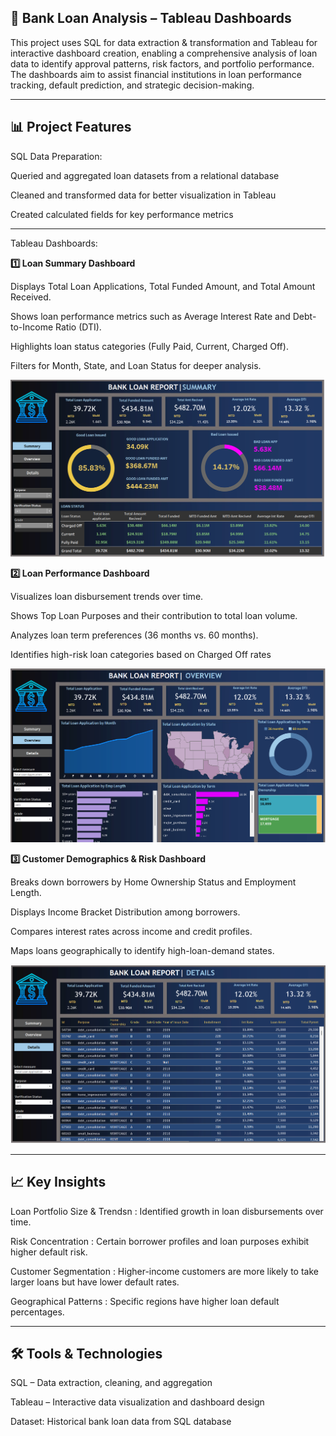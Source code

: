 **🏦 Bank Loan Analysis – Tableau Dashboards**
------------------------------------------------------------------------------------------------------------------------------------------------------------------------

This project uses SQL for data extraction & transformation and Tableau for interactive dashboard creation, enabling a comprehensive analysis of loan data to identify approval patterns, risk factors, and portfolio performance. The dashboards aim to assist financial institutions in loan performance tracking, default prediction, and strategic decision-making.

--------------------------------------------------------------------------------------------------------------------------------------------------------

**📊 Project Features**
-----------------------------------------------------------------------------------------------------------------------------------------

SQL Data Preparation:

Queried and aggregated loan datasets from a relational database

Cleaned and transformed data for better visualization in Tableau

Created calculated fields for key performance metrics

------------------------------------------------------------------------------------------------------------------------------------------------------

Tableau Dashboards:


**1️⃣ Loan Summary Dashboard**

Displays Total Loan Applications, Total Funded Amount, and Total Amount Received.

Shows loan performance metrics such as Average Interest Rate and Debt-to-Income Ratio (DTI).

Highlights loan status categories (Fully Paid, Current, Charged Off).

Filters for Month, State, and Loan Status for deeper analysis.

 ![Dashboard Screenshot](https://github.com/rubywilson771-ctrl/Bank_loan_Analysis/blob/main/Bank%20loan%20report%20summary.png)



**2️⃣ Loan Performance Dashboard**

Visualizes loan disbursement trends over time.

Shows Top Loan Purposes and their contribution to total loan volume.

Analyzes loan term preferences (36 months vs. 60 months).

Identifies high-risk loan categories based on Charged Off rates


![Dashboard Screenshot](https://github.com/rubywilson771-ctrl/Bank_loan_Analysis/blob/main/Bank%20Loan%20report%20Overview.png)


**3️⃣ Customer Demographics & Risk Dashboard**

Breaks down borrowers by Home Ownership Status and Employment Length.

Displays Income Bracket Distribution among borrowers.

Compares interest rates across income and credit profiles.

Maps loans geographically to identify high-loan-demand states.


![Dashboard Screenshot](https://github.com/rubywilson771-ctrl/Bank_loan_Analysis/blob/main/Bank%20Loan%20report%20Details.png)


--------------------------------------------------------------------------------------------------------------------------------------------------------

**📈 Key Insights**
--------------------------------------------------------------------------------------------------------------------------------------


Loan Portfolio Size & Trendsn  : Identified growth in loan disbursements over time.

Risk Concentration  : Certain borrower profiles and loan purposes exhibit higher default risk.

Customer Segmentation  : Higher-income customers are more likely to take larger loans but have lower default rates.

Geographical Patterns  : Specific regions have higher loan default percentages.

------------------------------------------------------------------------------------------------------------------------------------------------------------

**🛠 Tools & Technologies**
----------------------------------------------------------------------------------------------------------------------


SQL – Data extraction, cleaning, and aggregation

Tableau – Interactive data visualization and dashboard design

Dataset: Historical bank loan data from SQL database
